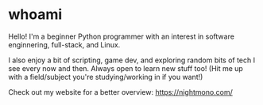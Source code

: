 # whoami

Hello! I'm a beginner Python programmer with an interest in software enginnering, full-stack, and Linux. 

I also enjoy a bit of scripting, game dev, and exploring random bits of tech I see every now and then. Always open to learn new stuff too! (Hit me up with a field/subject you're studying/working in if you want!)

Check out my website for a better overview: https://nightmono.com/
